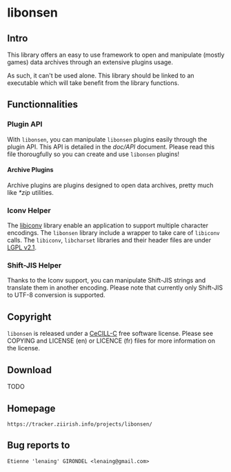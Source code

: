 libonsen
========

Intro
-----

This library offers an easy to use framework to open and manipulate (mostly
games) data archives through an extensive plugins usage.

As such, it can't be used alone. This library should be linked to an executable
which will take benefit from the library functions.

Functionnalities
----------------

### Plugin API

With `libonsen`, you can manipulate `libonsen` plugins easily through the plugin
API. This API is detailed in the _doc/API_ document. Please read this file
thorougfully so you can create and use `libonsen` plugins!

#### Archive Plugins

Archive plugins are plugins designed to open data archives, pretty much like
_*zip_ utilities.

### Iconv Helper

The [libiconv](http://www.gnu.org/s/libiconv/) library enable an application to
support multiple character encodings.
The `libonsen` library include a wrapper to take care of `libiconv` calls.
The `libiconv`, `libcharset` libraries and their header files are under
[LGPL v2.1](http://www.gnu.org/licenses/lgpl-2.1.html).

### Shift-JIS Helper

Thanks to the Iconv support, you can manipulate Shift-JIS strings and translate
them in another encoding. Please note that currently only Shift-JIS to UTF-8
conversion is supported.

Copyright
---------

`libonsen` is released under a
[CeCILL-C](http://www.cecill.info/licences/Licence_CeCILL-C_V1-en.html)
free software license. Please see COPYING and LICENSE (en) or LICENCE (fr) files
for more information on the license.

Download
--------

TODO

Homepage
--------

    https://tracker.ziirish.info/projects/libonsen/

Bug reports to
--------------

    Etienne 'lenaing' GIRONDEL <lenaing@gmail.com>
